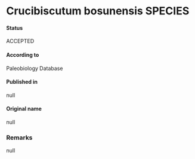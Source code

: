 Crucibiscutum bosunensis SPECIES
=======

#### Status
ACCEPTED

#### According to
Paleobiology Database

#### Published in
null

#### Original name
null

### Remarks
null